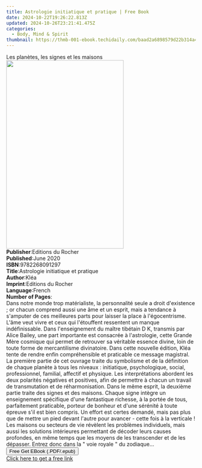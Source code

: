 ```yaml
---
title: Astrologie initiatique et pratique | Free Book
date: 2024-10-22T19:26:22.813Z
updated: 2024-10-26T23:21:41.475Z
categories:
  - Body, Mind & Spirit
thumbnail: https://thmb-001-ebook.techidaily.com/baad2a6898579d22b314a48c702365fa65f786993ca895f7c3dd760e23406e4e.jpg
---
```

<main id="book-container">
  <div class="flex flex-col">
    <div class="book-brief flex-1 py-6 px-4 sm:p-6 md:py-10 md:px-8">
      <!-- brief-->
      <div class="book-brief-main">Les planètes, les signes et les maisons</div>
    </div>
    <div
      class="book-meta-info flex-1 grid gap-4 col-start-1 col-end-3 row-start-1 sm:mb-6 sm:grid-cols-4 lg:gap-6 lg:col-start-2 lg:row-end-6 lg:row-span-6 lg:mb-0"
    >
      <div
        class="book-meta-info-left place-content-center mt-4 p-4 text-sm leading-6 col-start-2 col-span-2 dark:text-slate-400"
      >
        <img
          class="w-full h-500 object-cover rounded-lg sm:h-255 sm:col-span-2 lg:col-span-full"
          src="https://img-001-ebook.techidaily.com/dc2982e1bdf2b2710224136073548d69566e413633d11d4ddef5925d2bcd1068.jpg"
          alt=""
          width="312"
          height="500"
        />
      </div>
      <div
        class="book-meta-info-right mt-2 col-start-1 row-start-2 col-span-3 self-center"
      >
        <!-- meta data  -->
        <div class="flex flex-col px-4 md:px-8">
          <div class="flex-1">
            <strong>Publisher</strong>:<span class="px-2"
              >Editions du Rocher</span
            >
          </div>
          <div class="flex-1">
            <strong>Published</strong>:<span class="px-2">June 2020</span>
          </div>
          <div class="flex-1">
            <strong>ISBN</strong>:<span class="px-2">9782268091297</span>
          </div>
          <div class="flex-1">
            <strong>Title</strong>:<span class="px-2"
              >Astrologie initiatique et pratique</span
            >
          </div>
          <div class="flex-1">
            <strong>Author</strong>:<span class="px-2">Kléa</span>
          </div>
          <div class="flex-1">
            <strong>Imprint</strong>:<span class="px-2"
              >Editions du Rocher</span
            >
          </div>
          <div class="flex-1">
            <strong>Language</strong>:<span class="px-2">French</span>
          </div>
          <div class="flex-1">
            <strong>Number of Pages</strong>:<span class="px-2"></span>
          </div>
        </div>
      </div>
    </div>
    <div class="book-description flex-1 py-6 px-4 sm:p-6 md:py-10 md:px-8">
      <div class="book-description-main">
        <div accordion-content="" id="description">
          Dans notre monde trop matérialiste, la personnalité seule a droit
          d'existence ; or chacun comprend aussi une âme et un esprit, mais a
          tendance à s'amputer de ces meilleures parts pour laisser la place à
          l'égocentrisme. L'âme veut vivre et ceux qui l'étouffent ressentent un
          manque indéfinissable. Dans l'enseignement du maître tibétain D K,
          transmis par Alice Bailey, une part importante est consacrée à
          l'astrologie, cette Grande Mère cosmique qui permet de retrouver sa
          véritable essence divine, loin de toute forme de mercantilisme
          divinatoire. Dans cette nouvelle édition, Kléa tente de rendre enfin
          compréhensible et praticable ce message magistral. La première partie
          de cet ouvrage traite du symbolisme et de la définition de chaque
          planète à tous les niveaux : initiatique, psychologique, social,
          professionnel, familial, affectif et physique. Les interprétations
          abordent les deux polarités négatives et positives, afin de permettre
          à chacun un travail de transmutation et de réharmonisation. Dans le
          même esprit, la deuxième partie traite des signes et des maisons.
          Chaque signe intègre un enseignement spécifique d'une fantastique
          richesse, à la portée de tous, parfaitement praticable, porteur de
          bonheur et d'une sérénité à toute épreuve s'il est bien compris. Un
          effort est certes demandé, mais pas plus que de mettre un pied devant
          l'autre pour avancer - cette fois à la verticale ! Les maisons ou
          secteurs de vie révèlent les problèmes individuels, mais aussi les
          solutions intérieures permettant de décoder leurs causes profondes, en
          même temps que les moyens de les transcender et de les dépasser.
          Entrez donc dans la " voie royale " du zodiaque...
        </div>
        <div class="accordion-fader"></div>
      </div>
    </div>
    <div class="book-excerpts flex-1 py-6 px-4 sm:p-6 md:py-10 md:px-8"></div>
    <div
      class="book-about-author flex-1 py-6 px-4 sm:p-6 md:py-10 md:px-8"
    ></div>
    <div class="book-free-get flex-1 py-6 px-4 sm:p-6 md:py-10 md:px-8">
      <button
        id="btn-free-get"
        class="bg-blue-500 hover:bg-blue-700 text-white font-bold py-2 px-4 rounded"
      >
        Free Get EBook (.PDF/.epub)
      </button>
      <div id="countdown-display" class="px-2 text-lg mt-2"></div>
      <a
        id="free-link"
        class="hidden bg-blue-500 hover:bg-blue-700 text-white font-bold py-2 px-4 rounded"
        href="https://www.ebooks.com/en-us/book/95760760/astrologie-initiatique-et-pratique/kl-a/"
        target="_blank"
        >Click here to get a free link</a
      >
    </div>
    <script>
      let countdownTime = 0;
      let countdownInterval = null;
      document
        .getElementById('btn-free-get')
        .addEventListener('click', startCountdown);
      function startCountdown() {
        countdownTime = new Date().getTime() + 60000 * 3;
        countdownInterval = setInterval(updateCountdown, 1000);
        document.getElementById('btn-free-get').disabled = true;
        document
          .getElementById('btn-free-get')
          .classList.add('bg-gray-500', 'cursor-not-allowed');
      }
      function updateCountdown() {
        let currentTime = new Date().getTime();
        let timeLeft = countdownTime - currentTime;
        let secondsLeft = Math.floor(timeLeft / 1000);
        document.getElementById('countdown-display').innerHTML =
          `Remaining time: ${secondsLeft} seconds.`;
        if (secondsLeft <= 0) {
          clearInterval(countdownInterval);
          document.getElementById('btn-free-get').classList.add('hidden');
          document.getElementById('free-link').classList.remove('hidden');
          document.getElementById('countdown-display').innerHTML = '';
        }
      }
    </script>
  </div>
</main>

<ins class="adsbygoogle"
      style="display:block"
      data-ad-client="ca-pub-7571918770474297"
      data-ad-slot="8358498916"
      data-ad-format="auto"
      data-full-width-responsive="true"></ins>
    